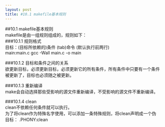 ```yaml
---
layout: post
title: #10.1 makefile基本规则
---
```

##10.1 makefile基本规则   
makefile是由一组规则组成的，规则如下：   
###10.1.1 规则格式   
	目标：(目标所依赖的)条件
		(tab)命令		(默认执行前两行)   
	main:main.c
		gcc -Wall main.c -o main

###10.1.2 目标和条件之间的关系   
欲更新目标，必须更新目标，必须更新它的所有条件，所有条件中只要有一个条件被更新了，目标也必须随之被更新。

###10.1.3 重新编译    
make会自动选择那些受影响的源文件重新编译，不受影响的源文件不重新编译。

###10.1.4 clean    
clean不依赖任何条件就可以执行。<br>
为了将clean作为特殊名字使用，可以添加一条特殊规则，将clean声明成一个伪目标：    .PHONY:clean
